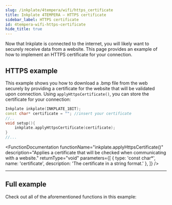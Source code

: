 ```yaml
---
slug: /inkplate/4tempera/wifi/https_certificate
title: Inkplate 4TEMPERA – HTTPS certificate
sidebar_label: HTTPS certificate
id: 4tempera-wifi-https-certificate
hide_title: true
---
```


<SectionTitle title="HTTPS Certificate" backgroundImage="/img/inkplate_2/hardware.png" />

Now that Inkplate is connected to the internet, you will likely want to securely receive data from a website. This page provides an example of how to implement an HTTPS certificate for your connection.

## HTTPS example
This example shows you how to download a .bmp file from the web securely by providing a certificate for the website that will be validated upon connection. Using `applyHttpsCertificate()`, you can store the certificate for your connection:

```cpp
Inkplate inkplate(INKPLATE_1BIT);
const char* certificate = ""; //insert your certificate
//..
void setup(){
    inkplate.applyHttpsCertificate(certificate);
}
//...
```

<FunctionDocumentation
  functionName="inkplate.applyHttpsCertificate()"
  description="Applies a certificate that will be checked when communicating with a website."
  returnType="void"
  parameters={[ 
    { type: 'const char*', name: 'certificate', description: 'The certificate in a string format.' },
  ]}
/>

---

## Full example
Check out all of the aforementioned functions in this example:

<QuickLink 
  title="Inkplate4TEMPERA_HTTPS_With_Certificate.ino" 
  description="This example will show you how you can download a .bmp file (picture) from the web securely by providing a certificate for the website that will be validated upon connection and display that image on the e-paper display."
  url="https://github.com/SolderedElectronics/Inkplate-Arduino-library/blob/master/examples/Inkplate4TEMPERA/Advanced/WEB_WiFi/Inkplate4TEMPERA_HTTPS_With_Certificate/Inkplate4TEMPERA_HTTPS_With_Certificate.ino" 
/>
